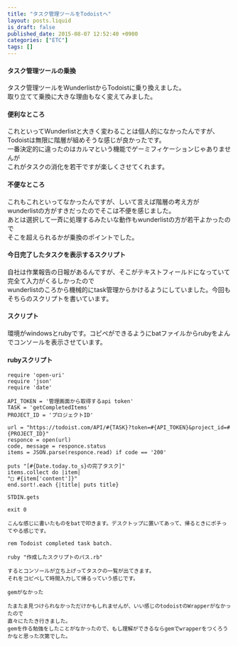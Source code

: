 ```yaml
---
title: "タスク管理ツールをTodoistへ"
layout: posts.liquid
is_draft: false
published_date: 2015-08-07 12:52:40 +0900
categories: ["ETC"]
tags: []
---
```


#### タスク管理ツールの乗換
タスク管理ツールをWunderlistからTodoistに乗り換えました。  
取り立てて乗換に大きな理由もなく変えてみました。

#### 便利なところ
これといってWunderlistと大きく変わることは個人的になかったんですが、  
Todoistは無限に階層が組めそうな感じが良かったです。  
一番決定的に違ったのはカルマという機能でゲーミフィケーションじゃありませんが  
これがタスクの消化を若干ですが楽しくさせてくれます。

#### 不便なところ
これもこれといってなかったんですが、しいて言えば階層の考え方が  
wunderlistの方がすきだったのでそこは不便を感じました。  
あとは選択して一斉に処理するみたいな動作もwunderlistの方が若干よかったので  
そこを超えられるかが乗換のポイントでした。

#### 今日完了したタスクを表示するスクリプト
自社は作業報告の日報があるんですが、そこがテキストフィールドになっていて完全て入力がくるしかったので  
wunderlistのころから機械的にtask管理からかけるようにしていました。今回もそちらのスクリプトを書いています。

#### スクリプト
環境がwindowsとrubyです。コピペができるようにbatファイルからrubyをよんでコンソールを表示させています。

#### rubyスクリプト
    require 'open-uri'
    require 'json'
    require 'date'

    API_TOKEN = '管理画面から取得するapi token'
    TASK = 'getCompletedItems'
    PROJECT_ID = 'プロジェクトID'

    url = "https://todoist.com/API/#{TASK}?token=#{API_TOKEN}&project_id=#{PROJECT_ID}"
    responce = open(url)
    code, message = responce.status
    items = JSON.parse(responce.read) if code == '200'

    puts "[#{Date.today.to_s}の完了タスク]"
    items.collect do |item|
    "□ #{item['content']}"
    end.sort!.each {|title| puts title}

    STDIN.gets

    exit 0

    こんな感じに書いたものをbatで叩きます。デスクトップに置いてあって、帰るときにポチってやる感じです。

    rem Todoist completed task batch.

    ruby "作成したスクリプトのパス.rb"

    するとコンソールが立ち上げってタスクの一覧が出てきます。
    それをコピペして時間入力して帰るっていう感じです。

    gemがなかった

    たまたま見つけられなかっただけかもしれませんが、いい感じのtodoistのWrapperがなかったので
    直々にたたき行きました。
    gemを作る勉強をしたことがなかったので、もし理解ができるならgemでwrapperをつくろうかなと思った次第でした。


